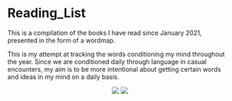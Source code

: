 # Reading_List
This is a compilation of the books I have read since January 2021, presented in the form of a wordmap.

This is my attempt at tracking the words conditioning my mind throughout the year. Since we are conditioned daily through language in casual encounters, my aim is to be more intentional about getting certain words and ideas in my mind on a daily basis.

<p  align="center">
  <img  src="https://user-images.githubusercontent.com/92489108/210157594-8eb04047-bac7-4981-bb51-71b69bc3a425.png" />
  
  <img src="https://user-images.githubusercontent.com/92489108/215351233-a147caba-c8f0-4abc-816f-a177394eaad4.png" />
</P>
